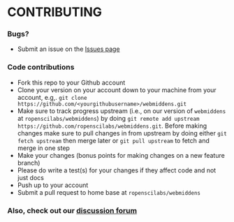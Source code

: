# CONTRIBUTING #

### Bugs?

* Submit an issue on the [Issues page](https://github.com/ropenscilabs/webmiddens/issues)

### Code contributions

* Fork this repo to your Github account
* Clone your version on your account down to your machine from your account, e.g,. `git clone https://github.com/<yourgithubusername>/webmiddens.git`
* Make sure to track progress upstream (i.e., on our version of `webmiddens` at `ropenscilabs/webmiddens`) by doing `git remote add upstream https://github.com/ropenscilabs/webmiddens.git`. Before making changes make sure to pull changes in from upstream by doing either `git fetch upstream` then merge later or `git pull upstream` to fetch and merge in one step
* Make your changes (bonus points for making changes on a new feature branch)
* Please do write a test(s) for your changes if they affect code and not just docs
* Push up to your account
* Submit a pull request to home base at `ropenscilabs/webmiddens`

### Also, check out our [discussion forum](https://discuss.ropensci.org)

